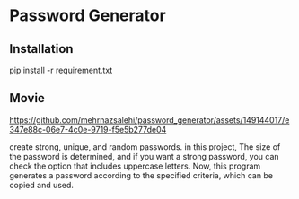 # Password Generator
## Installation
pip install -r requirement.txt
## Movie
https://github.com/mehrnazsalehi/password_generator/assets/149144017/e347e88c-06e7-4c0e-9719-f5e5b277de04

create strong, unique, and random  passwords.
in this project, The size of the password is determined, and if you want a strong password, you can check the option that includes uppercase letters.
Now, this program generates a password according to the specified criteria, which can be copied and used.
